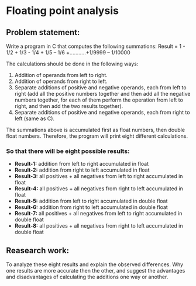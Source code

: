 # Floating point analysis

## Problem statement:
Write a program in C that computes the following summations:
Result = 1 - 1/2 + 1/3 - 1/4 + 1/5 – 1/6 +...........+1/9999 – 1/10000

The calculations should be done in the following ways:
1. Addition of operands from left to right.
2. Addition of operands from right to left.
3. Separate additions of positive and negative operands, each from left to right (add all the positive numbers together and then add all the negative numbers together, for each of them perform the operation from left to right, and then add the two results together).
4. Separate additions of positive and negative operands, each from right to left (same as C).

The summations above is accumulated first as float numbers, then double float numbers. Therefore, the program will print eight different calculations.

### So that there will be eight possible results:
- **Result-1:** addition from left to right accumulated in float
- **Result-2:** addition from right to left accumulated in float
- **Result-3:** all positives + all negatives from left to right accumulated in float 
- **Result-4:** all positives + all negatives from right to left accumulated in float 
- **Result-5:** addition from left to right accumulated in double float
- **Result-6:** addition from right to left accumulated in double float
- **Result-7:** all positives + all negatives from left to right accumulated in double float 
- **Result-8:** all positives + all negatives from right to left accumulated in double float

## Reasearch work:
To analyze these eight results and explain the observed differences. Why one results are more accurate then the other, and suggest the advantages and disadvantages of calculating the additions one way or another. 
